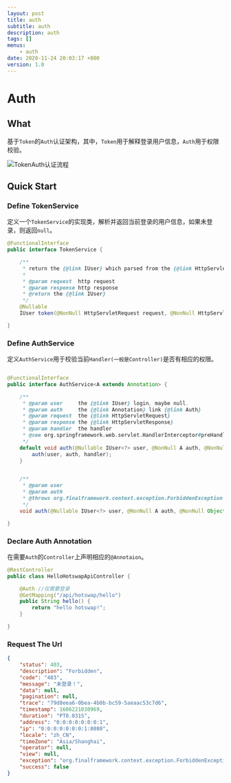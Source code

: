 ```yaml
---
layout: post
title: auth
subtitle: auth
description: auth
tags: []
menus:
    - auth
date: 2020-11-24 20:03:17 +800
version: 1.0
---
```


# Auth

## What

基于`Token`的`Auth`认证架构，其中，`Token`用于解释登录用户信息，`Auth`用于权限校验。


![TokenAuth认证流程](http://assets.processon.com/chart_image/5fbcf4970791294615614d02.png)


## Quick Start

### Define TokenService

定义一个`TokenService`的实现类，解析并返回当前登录的用户信息，如果未登录，则返回`null`。

```java
@FunctionalInterface
public interface TokenService {

    /**
     * return the {@link IUser} which parsed from the {@link HttpServletRequest}.
     *
     * @param request  http request
     * @param response http response
     * @return the {@link IUser}
     */
    @Nullable
    IUser token(@NonNull HttpServletRequest request, @NonNull HttpServletResponse response);

}
```

### Define AuthService

定义`AuthService`用于校验当前`Handler(一般是Controller)`是否有相应的权限。


```java

@FunctionalInterface
public interface AuthService<A extends Annotation> {

    /**
     * @param user     the {@link IUser} login, maybe null.
     * @param auth     the {@link Annotation} link {@link Auth}
     * @param request  the {@link HttpServletRequest}
     * @param response the {@link HttpServletResponse}
     * @param handler  the handler
     * @see org.springframework.web.servlet.HandlerInterceptor#preHandle(HttpServletRequest, HttpServletResponse, Object)
     */
    default void auth(@Nullable IUser<?> user, @NonNull A auth, @NonNull HttpServletRequest request, @NonNull HttpServletResponse response, @NonNull Object handler) {
        auth(user, auth, handler);
    }


    /**
     * @param user
     * @param auth
     * @throws org.finalframework.context.exception.ForbiddenException
     */
    void auth(@Nullable IUser<?> user, @NonNull A auth, @NonNull Object handler);

}
```

### Declare Auth Annotation

在需要`Auth`的`Controller`上声明相应的`@Annotaion`。

```java
@RestController
public class HelloHotswapApiController {

    @Auth //仅需要登录
    @GetMapping("/api/hotswap/hello")
    public String hello() {
        return "hello hotswap!";
    }

}
```

### Request The Url

```json
{
    "status": 403,
    "description": "Forbidden",
    "code": "403",
    "message": "未登录！",
    "data": null,
    "pagination": null,
    "trace": "79d8eea6-0bea-4b0b-bc59-5aeaac53c7d6",
    "timestamp": 1606221030969,
    "duration": "PT0.031S",
    "address": "0:0:0:0:0:0:0:1",
    "ip": "0:0:0:0:0:0:0:1:8080",
    "locale": "zh_CN",
    "timeZone": "Asia/Shanghai",
    "operator": null,
    "view": null,
    "exception": "org.finalframework.context.exception.ForbiddenException",
    "success": false
}
```
